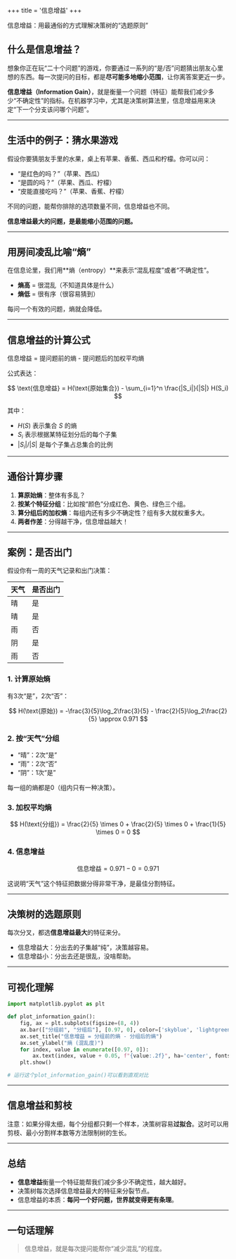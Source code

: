 +++
title = '信息增益'
+++

信息增益：用最通俗的方式理解决策树的“选题原则”

## 什么是信息增益？

想象你正在玩“二十个问题”的游戏，你要通过一系列的“是/否”问题猜出朋友心里想的东西。每一次提问的目标，都是**尽可能多地缩小范围**，让你离答案更近一步。

**信息增益（Information Gain）**，就是衡量一个问题（特征）能帮我们减少多少“不确定性”的指标。在机器学习中，尤其是决策树算法里，信息增益用来决定“下一个分支该问哪个问题”。

---

## 生活中的例子：猜水果游戏

假设你要猜朋友手里的水果，桌上有苹果、香蕉、西瓜和柠檬。你可以问：

- “是红色的吗？”（苹果、西瓜）
- “是圆的吗？”（苹果、西瓜、柠檬）
- “皮能直接吃吗？”（苹果、香蕉、柠檬）

不同的问题，能帮你排除的选项数量不同，信息增益也不同。

**信息增益最大的问题，是最能缩小范围的问题。**

---

## 用房间凌乱比喻“熵”

在信息论里，我们用**熵（entropy）**来表示“混乱程度”或者“不确定性”。

- **熵高** = 很混乱（不知道具体是什么）
- **熵低** = 很有序（很容易猜到）

每问一个有效的问题，熵就会降低。

---

## 信息增益的计算公式

信息增益 = 提问题前的熵 - 提问题后的加权平均熵

公式表达：

$$
\text{信息增益} = H(\text{原始集合}) - \sum_{i=1}^n \frac{|S_i|}{|S|} H(S_i)
$$

其中：

- $H(S)$ 表示集合 $S$ 的熵
- $S_i$ 表示根据某特征划分后的每个子集
- $|S_i|/|S|$ 是每个子集占总集合的比例

---

## 通俗计算步骤

1. **算原始熵**：整体有多乱？
2. **按某个特征分组**：比如按“颜色”分成红色、黄色、绿色三个组。
3. **算分组后的加权熵**：每组内还有多少不确定性？组有多大就权重多大。
4. **两者作差**：分得越干净，信息增益越大！

---

## 案例：是否出门

假设你有一周的天气记录和出门决策：

| 天气  | 是否出门 |
|-------|----------|
| 晴   | 是        |
| 晴   | 是        |
| 雨   | 否        |
| 阴   | 是        |
| 雨   | 否        |

### 1. 计算原始熵

有3次“是”，2次“否”：

$$
H(\text{原始}) = -\frac{3}{5}\log_2\frac{3}{5} - \frac{2}{5}\log_2\frac{2}{5} \approx 0.971
$$

### 2. 按“天气”分组

- “晴”：2次“是”
- “雨”：2次“否”
- “阴”：1次“是”

每一组的熵都是0（组内只有一种决策）。

### 3. 加权平均熵

$$
H(\text{分组}) = \frac{2}{5} \times 0 + \frac{2}{5} \times 0 + \frac{1}{5} \times 0 = 0
$$

### 4. 信息增益

$$
\text{信息增益} = 0.971 - 0 = 0.971
$$

这说明“天气”这个特征把数据分得非常干净，是最佳分割特征。

---

## 决策树的选题原则

每次分叉，都选**信息增益最大**的特征来分。

- 信息增益大：分出去的子集越“纯”，决策越容易。
- 信息增益小：分出去还是很乱，没啥帮助。

---

## 可视化理解

```python
import matplotlib.pyplot as plt

def plot_information_gain():
    fig, ax = plt.subplots(figsize=(8, 4))
    ax.bar(["分组前", "分组后"], [0.97, 0], color=['skyblue', 'lightgreen'])
    ax.set_title("信息增益 = 分组前的熵 - 分组后的熵")
    ax.set_ylabel("熵 (混乱度)")
    for index, value in enumerate([0.97, 0]):
        ax.text(index, value + 0.05, f"{value:.2f}", ha='center', fontsize=12)
    plt.show()

# 运行这个plot_information_gain()可以看到直观对比
```

---

## 信息增益和剪枝

注意：如果分得太细，每个分组都只剩一个样本，决策树容易**过拟合**。这时可以用剪枝、最小分割样本数等方法限制树的生长。

---

## 总结

- **信息增益**衡量一个特征能帮我们减少多少不确定性，越大越好。
- 决策树每次选择信息增益最大的特征来分裂节点。
- 信息增益的本质：**每问一个好问题，世界就变得更有条理**。

---

## 一句话理解

> 信息增益，就是每次提问能帮你“减少混乱”的程度。
